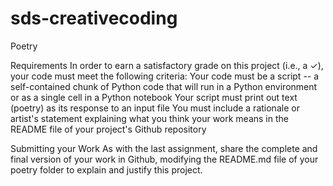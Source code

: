 # sds-creativecoding
Poetry

Requirements
In order to earn a satisfactory grade on this project (i.e., a ✓), 
your code must meet the following criteria:
  Your code must be a script -- a self-contained chunk of Python code that will 
  run in a Python environment or as a single cell in a Python notebook
  Your script must print out text (poetry) as its response to an input file
  You must include a rationale or artist's statement explaining what you think 
  your work means in the README file of your project's Github repository

Submitting your Work
As with the last assignment, share the complete and final version of your work in Github, 
modifying the README.md file of your poetry folder to explain and justify this project. 
